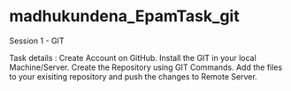 # madhukundena_EpamTask_git

Session 1 - GIT

Task details :
Create Account on GitHub.
Install the GIT in your local Machine/Server.
Create the Repository using GIT Commands.
Add the files to your exisiting repository and push the changes to Remote Server.
